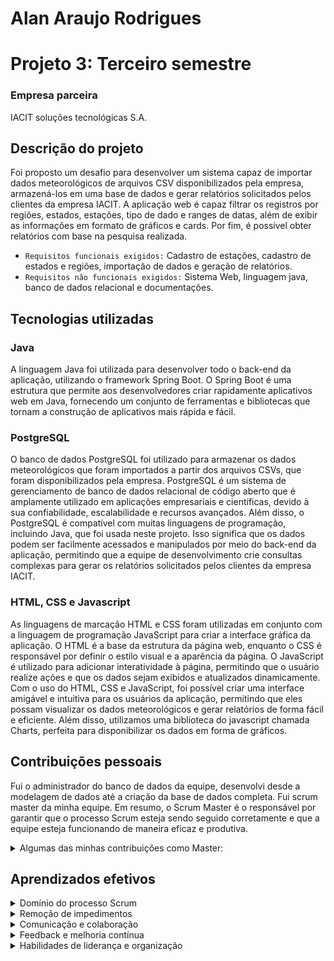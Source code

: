 # Alan Araujo Rodrigues

# Projeto 3: Terceiro semestre

### Empresa parceira  

IACIT soluções tecnológicas S.A.

## Descrição do projeto

Foi proposto um desafio para desenvolver um sistema capaz de importar dados meteorológicos de arquivos CSV disponibilizados pela empresa, armazená-los em uma base de dados e gerar relatórios solicitados pelos clientes da empresa IACIT. A aplicação web é capaz filtrar os registros por regiões, estados, estações, tipo de dado e ranges de datas, além de exibir as informações em formato de gráficos e cards. Por fim, é possível obter relatórios com base na pesquisa realizada.

 - `Requisitos funcionais exigidos:` Cadastro de estações, cadastro de estados e regiões, importação de dados e geração de relatórios.
 - `Requisitos não funcionais exigidos:` Sistema Web, linguagem java, banco de dados relacional e documentações.
 
 ## Tecnologias utilizadas
 
### Java
 
A linguagem Java foi utilizada para desenvolver todo o back-end da aplicação, utilizando o framework Spring Boot. O Spring Boot é uma estrutura que permite aos desenvolvedores criar rapidamente aplicativos web em Java, fornecendo um conjunto de ferramentas e bibliotecas que tornam a construção de aplicativos mais rápida e fácil.

### PostgreSQL

O banco de dados PostgreSQL foi utilizado para armazenar os dados meteorológicos que foram importados a partir dos arquivos CSVs, que foram disponibilizados pela empresa. PostgreSQL é um sistema de gerenciamento de banco de dados relacional de código aberto que é amplamente utilizado em aplicações empresariais e científicas, devido à sua confiabilidade, escalabilidade e recursos avançados. Além disso, o PostgreSQL é compatível com muitas linguagens de programação, incluindo Java, que foi usada neste projeto. Isso significa que os dados podem ser facilmente acessados e manipulados por meio do back-end da aplicação, permitindo que a equipe de desenvolvimento crie consultas complexas para gerar os relatórios solicitados pelos clientes da empresa IACIT.


### HTML, CSS e Javascript

As linguagens de marcação HTML e CSS foram utilizadas em conjunto com a linguagem de programação JavaScript para criar a interface gráfica da aplicação. O HTML é a base da estrutura da página web, enquanto o CSS é responsável por definir o estilo visual e a aparência da página. O JavaScript é utilizado para adicionar interatividade à página, permitindo que o usuário realize ações e que os dados sejam exibidos e atualizados dinamicamente.
Com o uso do HTML, CSS e JavaScript, foi possível criar uma interface amigável e intuitiva para os usuários da aplicação, permitindo que eles possam visualizar os dados meteorológicos e gerar relatórios de forma fácil e eficiente. Além disso, utilizamos uma biblioteca do javascript chamada Charts, perfeita para disponibilizar os dados em forma de gráficos.

## Contribuições pessoais

Fui o administrador do banco de dados da equipe, desenvolvi desde a modelagem de dados até a criação da base de dados completa. Fui scrum master da minha equipe. Em resumo, o Scrum Master é o responsável por garantir que o processo Scrum esteja sendo seguido corretamente e que a equipe esteja funcionando de maneira eficaz e produtiva.<br>

<details>
  <summary>Algumas das minhas contribuições como Master:</summary>
 <br>
 <ul>
    <li>Garantir que a equipe esteja seguindo os princípios do Scrum e entendendo seus papéis e responsabilidades.</li>
    <li>Organizar e facilitar as reuniões do Scrum, incluindo o Sprint Planning, a Daily Scrum, o Sprint Review e o Sprint Retrospective.</li>
    <li>Ajudar a equipe a criar e manter o Backlog do Produto, garantindo que esteja atualizado e priorizado corretamente.</li>
    <li>Remover impedimentos que possam impedir a equipe de concluir as tarefas necessárias para atingir os objetivos do Sprint.</li>
    <li>Monitorar o progresso da equipe e garantir que ela esteja cumprindo os prazos e entregando os itens do Backlog do Produto dentro do prazo.</li>
    <li>Fornecer feedback regular aos membros da equipe e ajudá-los a melhorar continuamente o seu processo de trabalho.</li>
    <li>Garantir uma comunicação eficaz entre todos os membros da equipe, incluindo o Product Owner, os desenvolvedores e outras partes interessadas.</li>
    <li>Promover um ambiente de trabalho positivo e colaborativo para a equipe.</li>
  </ul>
</details>


## Aprendizados efetivos
<details>
  <summary>Domínio do processo Scrum</summary>
  <ul>
    <li>Compreensão dos princípios e papéis do Scrum.</li>
    <li>Organização e facilitação de reuniões do Scrum.</li>
    <li>Conhecimento sobre:
      <ul>
        <li>Sprint Planning</li>
        <li>Daily Scrum</li>
        <li>Sprint Review</li>
        <li>Sprint Retrospective</li>
      </ul>
    </li>
  </ul>
</details>

<details>
  <summary>Remoção de impedimentos</summary>
  <ul>
    <li>Identificação de obstáculos que afetam a produtividade da equipe.</li>
    <li>Busca de soluções para superar os impedimentos.</li>
    <li>Habilidade em lidar com problemas e obstáculos durante o projeto.</li>
  </ul>
</details>

<details>
  <summary>Comunicação e colaboração</summary>
  <ul>
    <li>Facilitação de uma comunicação eficaz entre os membros da equipe.</li>
    <li>Promoção de um ambiente de trabalho colaborativo.</li>
    <li>Gestão das interações entre:
      <ul>
        <li>Product Owner</li>
        <li>Desenvolvedores</li>
      </ul>
    </li>
  </ul>
</details>

<details>
  <summary>Feedback e melhoria contínua</summary>
  <ul>
    <li>Fornecimento de feedback regular aos membros da equipe.</li>
    <li>Identificação de áreas de melhoria e orientação para o aprimoramento do processo de trabalho.</li>
    <li>Promoção da cultura de melhoria contínua no projeto.</li>
  </ul>
</details>

<details>
  <summary>Habilidades de liderança e organização</summary>
  <ul>
    <li>Liderança da equipe como Scrum Master.</li>
    <li>Motivação da equipe para alcançar os objetivos do projeto.</li>
    <li>Resolução de conflitos e tomada de decisões rápidas e eficazes.</li>
  </ul>
</details>









 
 
 
 
 
 



